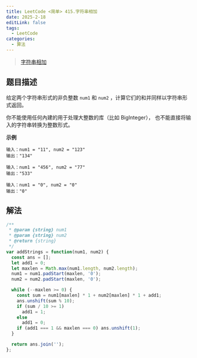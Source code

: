 ```yaml
---
title: LeetCode <简单> 415.字符串相加
date: 2025-2-18
editLink: false
tags:
  - LeetCode
categories:
  - 算法
---
```


> [字符串相加](https://leetcode.cn/problems/add-strings/description/)

## 题目描述

给定两个字符串形式的非负整数 `num1` 和 `num2` ，计算它们的和并同样以字符串形式返回。

你不能使用任何內建的用于处理大整数的库（比如 BigInteger）， 也不能直接将输入的字符串转换为整数形式。

**示例**

```
输入：num1 = "11", num2 = "123"
输出："134"

输入：num1 = "456", num2 = "77"
输出："533"

输入：num1 = "0", num2 = "0"
输出："0"
```

## 解法

```js
/**
 * @param {string} num1
 * @param {string} num2
 * @return {string}
 */
var addStrings = function(num1, num2) {
  const ans = [];
  let add1 = 0;
  let maxlen = Math.max(num1.length, num2.length);
  num1 = num1.padStart(maxlen, '0');
  num2 = num2.padStart(maxlen, '0');

  while (--maxlen >= 0) {
    const sum = num1[maxlen] * 1 + num2[maxlen] * 1 + add1;
    ans.unshift(sum % 10);
    if (sum / 10 >= 1)
      add1 = 1;
    else
      add1 = 0;
    if (add1 === 1 && maxlen === 0) ans.unshift(1);
  }

  return ans.join('');
};
```
